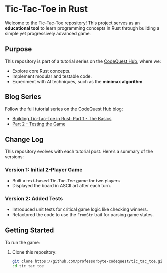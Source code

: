 # Tic-Tac-Toe in Rust

Welcome to the Tic-Tac-Toe repository! This project serves as an **educational tool** to learn programming concepts in Rust through building a simple yet progressively advanced game.

## Purpose
This repository is part of a tutorial series on the [CodeQuest Hub](https://codequesthub.io), where we:
- Explore core Rust concepts.
- Implement modular and testable code.
- Experiment with AI techniques, such as the **minimax algorithm**.

## Blog Series
Follow the full tutorial series on the CodeQuest Hub blog:
- [Building Tic-Tac-Toe in Rust: Part 1 - The Basics](https://codequesthub.io/posts/2025/01/17/tic-tac-toe/index.html)
- [Part 2 - Testing the Game](https://codequesthub.io)

## Change Log
This repository evolves with each tutorial post. Here’s a summary of the versions:

### Version 1: Initial 2-Player Game
- Built a text-based Tic-Tac-Toe game for two players.
- Displayed the board in ASCII art after each turn.

### Version 2: Added Tests
- Introduced unit tests for critical game logic like checking winners.
- Refactored the code to use the `FromStr` trait for parsing game states.

## Getting Started
To run the game:
1. Clone this repository:
   ```bash
   git clone https://github.com/professorbyte-codequest/tic_tac_toe.git
   cd tic_tac_toe
